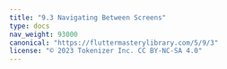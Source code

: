 ```yaml
---
title: "9.3 Navigating Between Screens"
type: docs
nav_weight: 93000
canonical: "https://fluttermasterylibrary.com/5/9/3"
license: "© 2023 Tokenizer Inc. CC BY-NC-SA 4.0"
---
```

